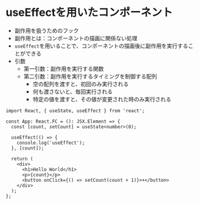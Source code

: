 # useEffectを用いたコンポーネント
- 副作用を扱うためのフック
- 副作用とは：コンポーネントの描画に関係ない処理
- `useEffect`を用いることで、コンポーネントの描画後に副作用を実行することができる
- 引数
  - 第一引数：副作用を実行する関数
  - 第二引数：副作用を実行するタイミングを制御する配列
    - 空の配列を渡すと、初回のみ実行される
    - 何も渡さないと、毎回実行される
    - 特定の値を渡すと、その値が変更された時のみ実行される

```tsx
import React, { useState, useEffect } from 'react';

const App: React.FC = (): JSX.Element => {
  const [count, setCount] = useState<number>(0);

  useEffect(() => {
    console.log('useEffect');
  }, [count]);

  return (
    <div>
      <h1>Hello World</h1>
      <p>{count}</p>
      <button onClick={() => setCount(count + 1)}>+</button>
    </div>
  );
};
```